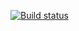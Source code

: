 [![Build status](https://ci.appveyor.com/api/projects/status/9ae1fx4lk61i8enb/branch/main?svg=true)](https://ci.appveyor.com/project/VLADIMIRstrong/bddramp/branch/main)
